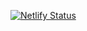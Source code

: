[![Netlify Status](https://api.netlify.com/api/v1/badges/b705c962-87be-4491-be71-18e9cceba108/deploy-status)](https://app.netlify.com/projects/theshakiblyric/deploys)
